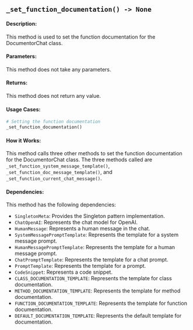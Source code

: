 ## `_set_function_documentation() -> None`

#### Description:
This method is used to set the function documentation for the DocumentorChat class.

#### Parameters:
This method does not take any parameters.

#### Returns:
This method does not return any value.

#### Usage Cases:

```python
# Setting the function documentation
_set_function_documentation()
```

#### How it Works:
This method calls three other methods to set the function documentation for the DocumentorChat class. The three methods called are `_set_function_system_message_template()`, `_set_function_doc_message_template()`, and `_set_function_current_chat_message()`.

#### Dependencies:
This method has the following dependencies:
- `SingletonMeta`: Provides the Singleton pattern implementation.
- `ChatOpenAI`: Represents the chat model for OpenAI.
- `HumanMessage`: Represents a human message in the chat.
- `SystemMessagePromptTemplate`: Represents the template for a system message prompt.
- `HumanMessagePromptTemplate`: Represents the template for a human message prompt.
- `ChatPromptTemplate`: Represents the template for a chat prompt.
- `PromptTemplate`: Represents the template for a prompt.
- `CodeSnippet`: Represents a code snippet.
- `CLASS_DOCUMENTATION_TEMPLATE`: Represents the template for class documentation.
- `METHOD_DOCUMENTATION_TEMPLATE`: Represents the template for method documentation.
- `FUNCTION_DOCUMENTATION_TEMPLATE`: Represents the template for function documentation.
- `DEFAULT_DOCUMENTATION_TEMPLATE`: Represents the default template for documentation.